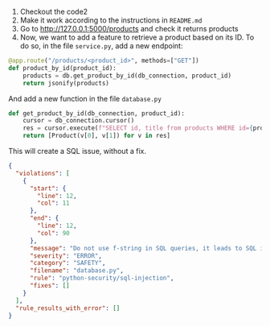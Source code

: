1. Checkout the code2
2. Make it work according to the instructions in `README.md`
3. Go to http://127.0.0.1:5000/products and check it returns products
4. Now, we want to add a feature to retrieve a product based on its ID. To do so, in the file `service.py`, add a new endpoint:

```python
@app.route("/products/<product_id>", methods=["GET"])
def product_by_id(product_id):
    products = db.get_product_by_id(db_connection, product_id)
    return jsonify(products)
 ```

And add a new function in the file `database.py`

```python
def get_product_by_id(db_connection, product_id):
    cursor = db_connection.cursor()
    res = cursor.execute(f"SELECT id, title from products WHERE id={product_id}")
    return [Product(v[0], v[1]) for v in res]
 ```

This will create a SQL issue, without a fix.


```json
{
  "violations": [
    {
      "start": {
        "line": 12,
        "col": 11
      },
      "end": {
        "line": 12,
        "col": 90
      },
      "message": "Do not use f-string in SQL queries, it leads to SQL injections",
      "severity": "ERROR",
      "category": "SAFETY",
      "filename": "database.py",
      "rule": "python-security/sql-injection",
      "fixes": []
    }
  ],
  "rule_results_with_error": []
}
```
